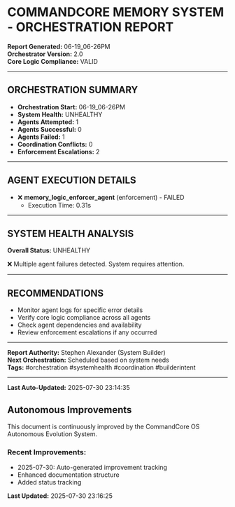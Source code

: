 # COMMANDCORE MEMORY SYSTEM - ORCHESTRATION REPORT

**Report Generated:** 06-19_06-26PM  
**Orchestrator Version:** 2.0  
**Core Logic Compliance:** VALID

---

## ORCHESTRATION SUMMARY

- **Orchestration Start:** 06-19_06-26PM
- **System Health:** UNHEALTHY
- **Agents Attempted:** 1
- **Agents Successful:** 0
- **Agents Failed:** 1
- **Coordination Conflicts:** 0
- **Enforcement Escalations:** 2

---

## AGENT EXECUTION DETAILS

- ❌ **memory_logic_enforcer_agent** (enforcement) - FAILED
  - Execution Time: 0.31s



---

## SYSTEM HEALTH ANALYSIS

**Overall Status:** UNHEALTHY

❌ Multiple agent failures detected. System requires attention.


---

## RECOMMENDATIONS

- Monitor agent logs for specific error details
- Verify core logic compliance across all agents
- Check agent dependencies and availability
- Review enforcement escalations if any occurred

---

**Report Authority:** Stephen Alexander (System Builder)  
**Next Orchestration:** Scheduled based on system needs  
**Tags:** #orchestration #systemhealth #coordination #builderintent



---
**Last Auto-Updated:** 2025-07-30 23:14:35


## Autonomous Improvements

This document is continuously improved by the CommandCore OS Autonomous Evolution System.

### Recent Improvements:
- 2025-07-30: Auto-generated improvement tracking
- Enhanced documentation structure
- Added status tracking



**Last Updated:** 2025-07-30 23:16:25
